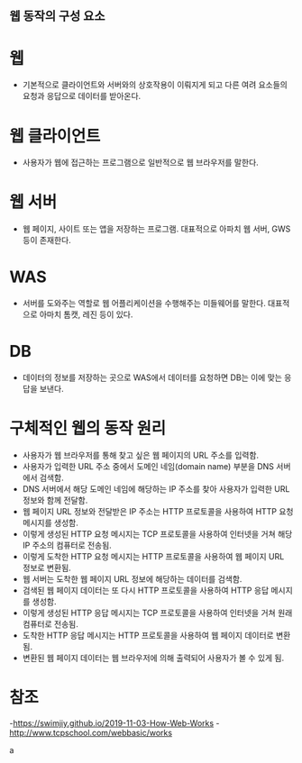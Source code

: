 ## 웹 동작의 구성 요소

# 웹 
- 기본적으로 클라이언트와 서버와의 상호작용이 이뤄지게 되고 다른 여려 요소들의 요청과 응답으로 데이터를 받아온다.

# 웹 클라이언트 
- 사용자가 웹에 접근하는 프로그램으로 일반적으로 웹 브라우저를 말한다.

# 웹 서버 
- 웹 페이지, 사이트 또는 앱을 저장하는 프로그램. 대표적으로 아파치 웹 서버, GWS 등이 존재한다.

# WAS 
- 서버를 도와주는 역할로 웹 어플리케이션을 수행해주는 미들웨어를 말한다. 대표적으로 아마치 톰캣, 레진 등이 있다.

# DB 
- 데이터의 정보를 저장하는 곳으로 WAS에서 데이터를 요청하면 DB는 이에 맞는 응답을 보낸다.
 

# 구체적인 웹의 동작 원리
- 사용자가 웹 브라우저를 통해 찾고 싶은 웹 페이지의 URL 주소를 입력함.
- 사용자가 입력한 URL 주소 중에서 도메인 네임(domain name) 부분을 DNS 서버에서 검색함.
- DNS 서버에서 해당 도메인 네임에 해당하는 IP 주소를 찾아 사용자가 입력한 URL 정보와 함께 전달함.
- 웹 페이지 URL 정보와 전달받은 IP 주소는 HTTP 프로토콜을 사용하여 HTTP 요청 메시지를 생성함.
- 이렇게 생성된 HTTP 요청 메시지는 TCP 프로토콜을 사용하여 인터넷을 거쳐 해당 IP 주소의 컴퓨터로 전송됨.
- 이렇게 도착한 HTTP 요청 메시지는 HTTP 프로토콜을 사용하여 웹 페이지 URL 정보로 변환됨.
- 웹 서버는 도착한 웹 페이지 URL 정보에 해당하는 데이터를 검색함.
- 검색된 웹 페이지 데이터는 또 다시 HTTP 프로토콜을 사용하여 HTTP 응답 메시지를 생성함.
- 이렇게 생성된 HTTP 응답 메시지는 TCP 프로토콜을 사용하여 인터넷을 거쳐 원래 컴퓨터로 전송됨.
- 도착한 HTTP 응답 메시지는 HTTP 프로토콜을 사용하여 웹 페이지 데이터로 변환됨.
- 변환된 웹 페이지 데이터는 웹 브라우저에 의해 출력되어 사용자가 볼 수 있게 됨.

# 참조 
-https://swimjiy.github.io/2019-11-03-How-Web-Works
-http://www.tcpschool.com/webbasic/works


a
